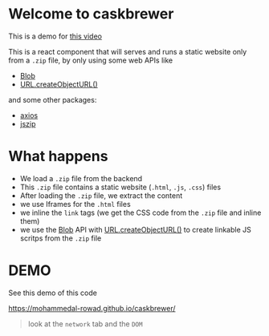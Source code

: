 # Welcome to caskbrewer

This is a demo for [this video](https://youtu.be/w5yaQWZfcZQ)

This is a react component that will serves and runs a static website only from a `.zip` file, by only using some web APIs like

- [Blob](https://developer.mozilla.org/en-US/docs/Web/API/Blob)
- [URL.createObjectURL()](https://developer.mozilla.org/en-US/docs/Web/API/URL/createObjectURL)

and some other packages:

- [axios](https://axios-http.com/)
- [jszip](https://stuk.github.io/jszip/)

# What happens

- We load a `.zip` file from the backend
- This `.zip` file contains a static website (`.html`, `.js`, `.css`) files
- After loading the `.zip` file, we extract the content
- we use Iframes for the `.html` files
- we inline the `link` tags (we get the CSS code from the `.zip` file and inline them)
- we use the [Blob](https://developer.mozilla.org/en-US/docs/Web/API/Blob) API with [URL.createObjectURL()](https://developer.mozilla.org/en-US/docs/Web/API/URL/createObjectURL) to create linkable JS scritps from the `.zip` file

# DEMO

See this demo of this code

https://mohammedal-rowad.github.io/caskbrewer/

> look at the `network` tab and the `DOM`
